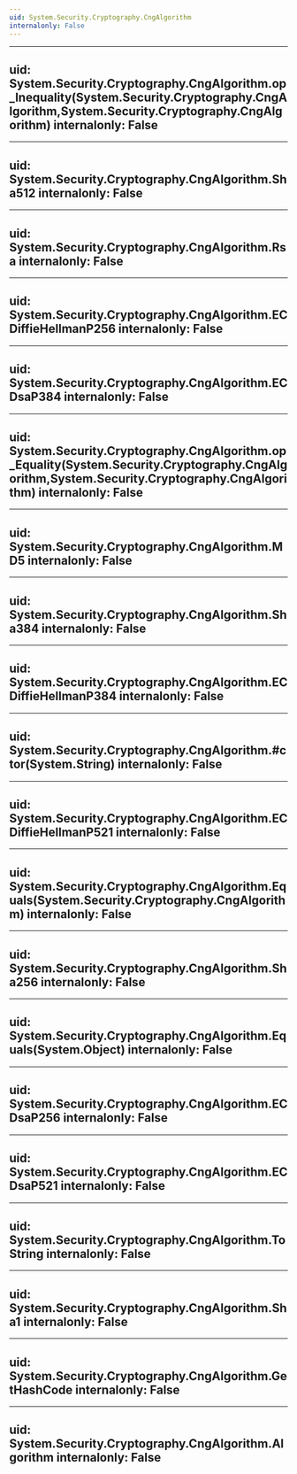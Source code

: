 ```yaml
---
uid: System.Security.Cryptography.CngAlgorithm
internalonly: False
---
```


---
uid: System.Security.Cryptography.CngAlgorithm.op_Inequality(System.Security.Cryptography.CngAlgorithm,System.Security.Cryptography.CngAlgorithm)
internalonly: False
---

---
uid: System.Security.Cryptography.CngAlgorithm.Sha512
internalonly: False
---

---
uid: System.Security.Cryptography.CngAlgorithm.Rsa
internalonly: False
---

---
uid: System.Security.Cryptography.CngAlgorithm.ECDiffieHellmanP256
internalonly: False
---

---
uid: System.Security.Cryptography.CngAlgorithm.ECDsaP384
internalonly: False
---

---
uid: System.Security.Cryptography.CngAlgorithm.op_Equality(System.Security.Cryptography.CngAlgorithm,System.Security.Cryptography.CngAlgorithm)
internalonly: False
---

---
uid: System.Security.Cryptography.CngAlgorithm.MD5
internalonly: False
---

---
uid: System.Security.Cryptography.CngAlgorithm.Sha384
internalonly: False
---

---
uid: System.Security.Cryptography.CngAlgorithm.ECDiffieHellmanP384
internalonly: False
---

---
uid: System.Security.Cryptography.CngAlgorithm.#ctor(System.String)
internalonly: False
---

---
uid: System.Security.Cryptography.CngAlgorithm.ECDiffieHellmanP521
internalonly: False
---

---
uid: System.Security.Cryptography.CngAlgorithm.Equals(System.Security.Cryptography.CngAlgorithm)
internalonly: False
---

---
uid: System.Security.Cryptography.CngAlgorithm.Sha256
internalonly: False
---

---
uid: System.Security.Cryptography.CngAlgorithm.Equals(System.Object)
internalonly: False
---

---
uid: System.Security.Cryptography.CngAlgorithm.ECDsaP256
internalonly: False
---

---
uid: System.Security.Cryptography.CngAlgorithm.ECDsaP521
internalonly: False
---

---
uid: System.Security.Cryptography.CngAlgorithm.ToString
internalonly: False
---

---
uid: System.Security.Cryptography.CngAlgorithm.Sha1
internalonly: False
---

---
uid: System.Security.Cryptography.CngAlgorithm.GetHashCode
internalonly: False
---

---
uid: System.Security.Cryptography.CngAlgorithm.Algorithm
internalonly: False
---
